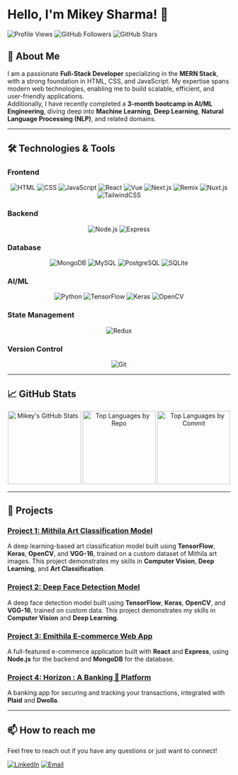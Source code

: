 # Hello, I'm Mikey Sharma! 👋

![Profile Views](https://komarev.com/ghpvc/?username=MikeySharma&color=blue) ![GitHub Followers](https://img.shields.io/github/followers/MikeySharma?style=social) ![GitHub Stars](https://img.shields.io/github/stars/MikeySharma?style=social)

## 🚀 About Me

I am a passionate **Full-Stack Developer** specializing in the **MERN Stack**, with a strong foundation in HTML, CSS, and JavaScript. My expertise spans modern web technologies, enabling me to build scalable, efficient, and user-friendly applications.  
Additionally, I have recently completed a **3-month bootcamp in AI/ML Engineering**, diving deep into **Machine Learning**, **Deep Learning**, **Natural Language Processing (NLP)**, and related domains.

---

## 🛠️ Technologies & Tools

### Frontend
<p align="center">
  <img src="https://img.shields.io/badge/-HTML-E34F26?style=for-the-badge&logo=html5&logoColor=white" alt="HTML" />
  <img src="https://img.shields.io/badge/-CSS-1572B6?style=for-the-badge&logo=css3&logoColor=white" alt="CSS" />
  <img src="https://img.shields.io/badge/-JavaScript-F7DF1E?style=for-the-badge&logo=javascript&logoColor=black" alt="JavaScript" />
  <img src="https://img.shields.io/badge/-React-61DAFB?style=for-the-badge&logo=react&logoColor=black" alt="React" />
  <img src="https://img.shields.io/badge/-Vue-4FC08D?style=for-the-badge&logo=vue.js&logoColor=white" alt="Vue" />
  <img src="https://img.shields.io/badge/-Next.js-000000?style=for-the-badge&logo=nextdotjs&logoColor=white" alt="Next.js" />
  <img src="https://img.shields.io/badge/-Remix-000000?style=for-the-badge&logo=remix&logoColor=white" alt="Remix" />
  <img src="https://img.shields.io/badge/-Nuxt.js-00DC82?style=for-the-badge&logo=nuxtdotjs&logoColor=white" alt="Nuxt.js" />
  <img src="https://img.shields.io/badge/-TailwindCSS-06B6D4?style=for-the-badge&logo=tailwindcss&logoColor=white" alt="TailwindCSS" />
</p>

### Backend
<p align="center">
  <img src="https://img.shields.io/badge/-Node.js-339933?style=for-the-badge&logo=nodedotjs&logoColor=white" alt="Node.js" />
  <img src="https://img.shields.io/badge/-Express-000000?style=for-the-badge&logo=express&logoColor=white" alt="Express" />
</p>

### Database
<p align="center">
  <img src="https://img.shields.io/badge/-MongoDB-47A248?style=for-the-badge&logo=mongodb&logoColor=white" alt="MongoDB" />
  <img src="https://img.shields.io/badge/-MySQL-4479A1?style=for-the-badge&logo=mysql&logoColor=white" alt="MySQL" />
  <img src="https://img.shields.io/badge/-PostgreSQL-4169E1?style=for-the-badge&logo=postgresql&logoColor=white" alt="PostgreSQL" />
  <img src="https://img.shields.io/badge/-SQLite-003B57?style=for-the-badge&logo=sqlite&logoColor=white" alt="SQLite" />
</p>

### AI/ML
<p align="center">
  <img src="https://img.shields.io/badge/-Python-3776AB?style=for-the-badge&logo=python&logoColor=white" alt="Python" />
  <img src="https://img.shields.io/badge/-TensorFlow-FF6F00?style=for-the-badge&logo=tensorflow&logoColor=white" alt="TensorFlow" />
  <img src="https://img.shields.io/badge/-Keras-D00000?style=for-the-badge&logo=keras&logoColor=white" alt="Keras" />
  <img src="https://img.shields.io/badge/-OpenCV-5C3EE8?style=for-the-badge&logo=opencv&logoColor=white" alt="OpenCV" />
</p>

### State Management
<p align="center">
  <img src="https://img.shields.io/badge/-Redux-764ABC?style=for-the-badge&logo=redux&logoColor=white" alt="Redux" />
</p>

### Version Control
<p align="center">
  <img src="https://img.shields.io/badge/-Git-F05032?style=for-the-badge&logo=git&logoColor=white" alt="Git" />
</p>

---

## 📈 GitHub Stats

<p align="center">
  <img src="https://github-readme-stats.vercel.app/api?username=MikeySharma&show_icons=true&theme=radical" alt="Mikey's GitHub Stats" height="165" />
  <img src="https://github-profile-summary-cards.vercel.app/api/cards/repos-per-language?username=MikeySharma&theme=radical" alt="Top Languages by Repo" height="165" />
  <img src="https://github-profile-summary-cards.vercel.app/api/cards/most-commit-language?username=MikeySharma&theme=radical" alt="Top Languages by Commit" height="165" />
</p>

---

## 🌟 Projects

### [Project 1: Mithila Art Classification Model](https://github.com/MikeySharma/Art-Of-Mithila)
A deep learning-based art classification model built using **TensorFlow**, **Keras**, **OpenCV**, and **VGG-16**, trained on a custom dataset of Mithila art images. This project demonstrates my skills in **Computer Vision**, **Deep Learning**, and **Art Classification**.

### [Project 2: Deep Face Detection Model](https://github.com/MikeySharma/machine-learning/blob/main/practices/Deep-Learning/deep-face-detection-model.ipynb)
A deep face detection model built using **TensorFlow**, **Keras**, **OpenCV**, and **VGG-16**, trained on custom data. This project demonstrates my skills in **Computer Vision** and **Deep Learning**.

### [Project 3: Emithila E-commerce Web App](https://github.com/MikeySharma/eMithila-user)
A full-featured e-commerce application built with **React** and **Express**, using **Node.js** for the backend and **MongoDB** for the database.

### [Project 4: Horizon : A Banking 🏦 Platform](https://github.com/MikeySharma/jsmastery-banking)
A banking app for securing and tracking your transactions, integrated with **Plaid** and **Dwolla**.

---

## 📫 How to reach me

Feel free to reach out if you have any questions or just want to connect!  

[![LinkedIn](https://img.shields.io/badge/-LinkedIn-0077B5?style=for-the-badge&logo=linkedin&logoColor=white)](https://www.linkedin.com/in/mikey-sharma?utm_source=share&utm_campaign=share_via&utm_content=profile&utm_medium=android_app) 
[![Email](https://img.shields.io/badge/-Email-D14836?style=for-the-badge&logo=gmail&logoColor=white)](mailto:mikeysharma99@gmail.com)
